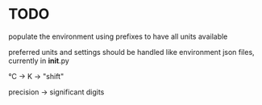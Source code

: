 
# TODO

populate the environment using prefixes to have all units available

preferred units and settings should be handled like environment json files, currently in __init__.py

°C -> K -> "shift"


precision -> significant digits